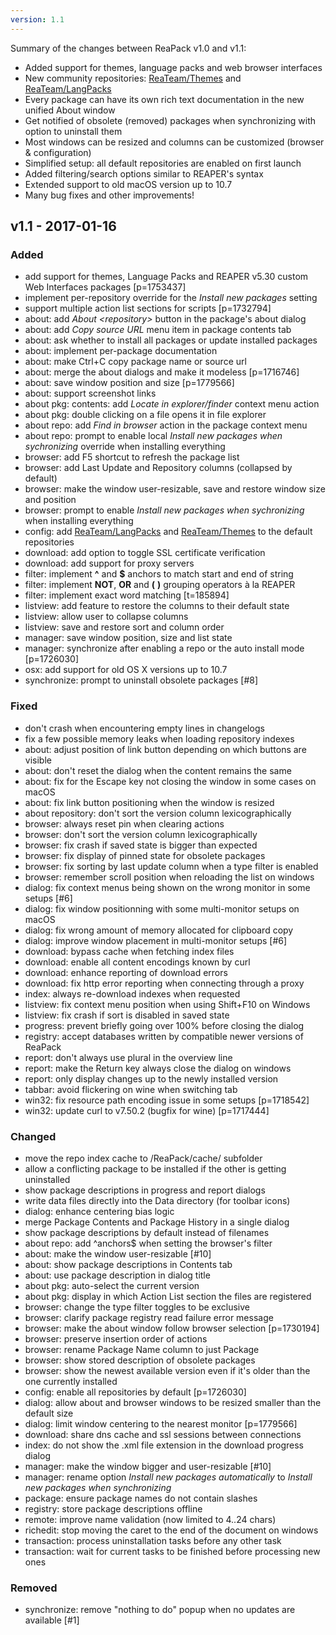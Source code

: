 ```yaml
---
version: 1.1
---
```


Summary of the changes between ReaPack v1.0 and v1.1:

- Added support for themes, language packs and web browser interfaces
- New community repositories: [ReaTeam/Themes](https://github.com/ReaTeam/Themes) and [ReaTeam/LangPacks](https://github.com/ReaTeam/LangPacks)
- Every package can have its own rich text documentation in the new unified About window
- Get notified of obsolete (removed) packages when synchronizing with option to uninstall them
- Most windows can be resized and columns can be customized (browser & configuration)
- Simplified setup: all default repositories are enabled on first launch
- Added filtering/search options similar to REAPER's syntax
- Extended support to old macOS version up to 10.7
- Many bug fixes and other improvements!

## v1.1 - 2017-01-16

### Added

- add support for themes, Language Packs and REAPER v5.30 custom Web Interfaces packages [p=1753437]
- implement per-repository override for the *Install new packages* setting
- support multiple action list sections for scripts [p=1732794]
- about: add *About &lt;repository&gt;* button in the package's about dialog
- about: add *Copy source URL* menu item in package contents tab
- about: ask whether to install all packages or update installed packages
- about: implement per-package documentation
- about: make Ctrl+C copy package name or source url
- about: merge the about dialogs and make it modeless [p=1716746]
- about: save window position and size [p=1779566]
- about: support screenshot links
- about pkg: contents: add *Locate in explorer/finder* context menu action
- about pkg: double clicking on a file opens it in file explorer
- about repo: add *Find in browser* action in the package context menu
- about repo: prompt to enable local *Install new packages when sychronizing* override when installing everything
- browser: add F5 shortcut to refresh the package list
- browser: add Last Update and Repository columns (collapsed by default)
- browser: make the window user-resizable, save and restore window size and position
- browser: prompt to enable *Install new packages when sychronizing* when installing everything
- config: add [ReaTeam/LangPacks](https://github.com/ReaTeam/LangPacks) and [ReaTeam/Themes](https://github.com/ReaTeam/Themes) to the default repositories
- download: add option to toggle SSL certificate verification
- download: add support for proxy servers
- filter: implement **^** and **$** anchors to match start and end of string
- filter: implement **NOT**, **OR** and **(** **)** grouping operators à la REAPER
- filter: implement exact word matching [t=185894]
- listview: add feature to restore the columns to their default state
- listview: allow user to collapse columns
- listview: save and restore sort and column order
- manager: save window position, size and list state
- manager: synchronize after enabling a repo or the auto install mode [p=1726030]
- osx: add support for old OS X versions up to 10.7
- synchronize: prompt to uninstall obsolete packages [#8]

### Fixed

- don't crash when encountering empty lines in changelogs
- fix a few possible memory leaks when loading repository indexes
- about: adjust position of link button depending on which buttons are visible
- about: don't reset the dialog when the content remains the same
- about: fix for the Escape key not closing the window in some cases on macOS
- about: fix link button positioning when the window is resized
- about repository: don't sort the version column lexicographically
- browser: always reset pin when clearing actions
- browser: don't sort the version column lexicographically
- browser: fix crash if saved state is bigger than expected
- browser: fix display of pinned state for obsolete packages
- browser: fix sorting by last update column when a type filter is enabled
- browser: remember scroll position when reloading the list on windows
- dialog: fix context menus being shown on the wrong monitor in some setups [#6]
- dialog: fix window positionning with some multi-monitor setups on macOS
- dialog: fix wrong amount of memory allocated for clipboard copy
- dialog: improve window placement in multi-monitor setups [#6]
- download: bypass cache when fetching index files
- download: enable all content encodings known by curl
- download: enhance reporting of download errors
- download: fix http error reporting when connecting through a proxy
- index: always re-download indexes when requested
- listview: fix context menu position when using Shift+F10 on Windows
- listview: fix crash if sort is disabled in saved state
- progress: prevent briefly going over 100% before closing the dialog
- registry: accept databases written by compatible newer versions of ReaPack
- report: don't always use plural in the overview line
- report: make the Return key always close the dialog on windows
- report: only display changes up to the newly installed version
- tabbar: avoid flickering on wine when switching tab
- win32: fix resource path encoding issue in some setups [p=1718542]
- win32: update curl to v7.50.2 (bugfix for wine) [p=1717444]

### Changed

- move the repo index cache to /ReaPack/cache/ subfolder
- allow a conflicting package to be installed if the other is getting uninstalled
- show package descriptions in progress and report dialogs
- write data files directly into the Data directory (for toolbar icons)
- dialog: enhance centering bias logic
- merge Package Contents and Package History in a single dialog
- show package descriptions by default instead of filenames
- about repo: add ^anchors$ when setting the browser's filter
- about: make the window user-resizable [#10]
- about: show package descriptions in Contents tab
- about: use package description in dialog title
- about pkg: auto-select the current version
- about pkg: display in which Action List section the files are registered
- browser: change the type filter toggles to be exclusive
- browser: clarify package registry read failure error message
- browser: make the about window follow browser selection [p=1730194]
- browser: preserve insertion order of actions
- browser: rename Package Name column to just Package
- browser: show stored description of obsolete packages
- browser: show the newest available version even if it's older than the one currently installed
- config: enable all repositories by default [p=1726030]
- dialog: allow about and browser windows to be resized smaller than the default size
- dialog: limit window centering to the nearest monitor [p=1779566]
- download: share dns cache and ssl sessions between connections
- index: do not show the .xml file extension in the download progress dialog
- manager: make the window bigger and user-resizable [#10]
- manager: rename option *Install new packages automatically* to *Install new packages when synchronizing*
- package: ensure package names do not contain slashes
- registry: store package descriptions offline
- remote: improve name validation (now limited to 4..24 chars)
- richedit: stop moving the caret to the end of the document on windows
- transaction: process uninstallation tasks before any other task
- transaction: wait for current tasks to be finished before processing new ones

### Removed

- synchronize: remove "nothing to do" popup when no updates are available [#1]
